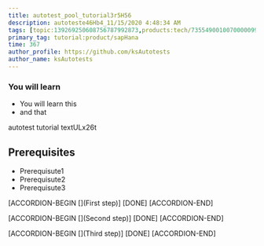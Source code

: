 ```yaml
---
title: autotest_pool_tutorial3r5H56
description: autoteste46Hb4_11/15/2020 4:48:34 AM
tags: [topic:139269250608756787992873,products:tech/73554900100700000996,tutorial:experience/advanced]
primary_tag: tutorial:product/sapHana
time: 367
author_profile: https://github.com/ksAutotests
author_name: ksAutotests
---
```

### You will learn
- You will learn this
- and that

autotest tutorial textULx26t

## Prerequisites
- Prerequisute1
- Prerequisute2
- Prerequisute3

[ACCORDION-BEGIN [](First step)]
[DONE]
[ACCORDION-END]

[ACCORDION-BEGIN [](Second step)]
[DONE]
[ACCORDION-END]

[ACCORDION-BEGIN [](Third step)]
[DONE]
[ACCORDION-END]

